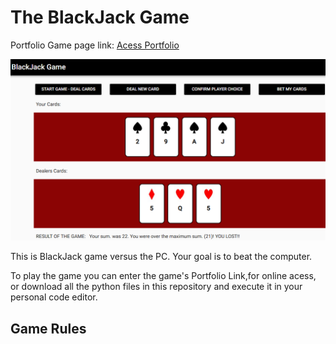 # The BlackJack Game

Portfolio Game page link: [Acess Portfolio](https://meduardaeneves.github.io/portfolio/games/blackjack/)

<p align="center">
  <img src="files/blackjack_playing.png" width="650">
</p>

This is BlackJack game versus the PC. Your goal is to beat the computer.

To play the game you can enter the game's Portfolio Link,for online acess, or download all the python files in this repository and execute it in your personal code editor.

## Game Rules
